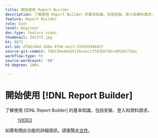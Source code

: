 ```yaml
---
title: 開始使用 Report Builder
description: 了解使用 Report Builder 的基本知識，包括安裝、登入和資料請求。
feature: Report Builder
role: User
level: Beginner
doc-type: feature video
thumbnail: 342373.jpg
kt: 9872
exl-id: d7b81d6d-1b8a-4796-ae13-3359d5949457
source-git-commit: fd823be4eb59136ceec1f583bb7bbc405dd1f3ea
workflow-type: ht
source-wordcount: '50'
ht-degree: 100%

---
```


# 開始使用 [!DNL Report Builder]

了解使用 [!DNL Report Builder] 的基本知識，包括安裝、登入和資料請求。

>[!VIDEO](https://video.tv.adobe.com/v/342373/?quality=12&learn=on)

如需有關此功能的詳細資訊，請瀏覽此[文件](https://experienceleague.adobe.com/docs/analytics/analyze/report-builder/home.html?lang=zh-Hant)。
